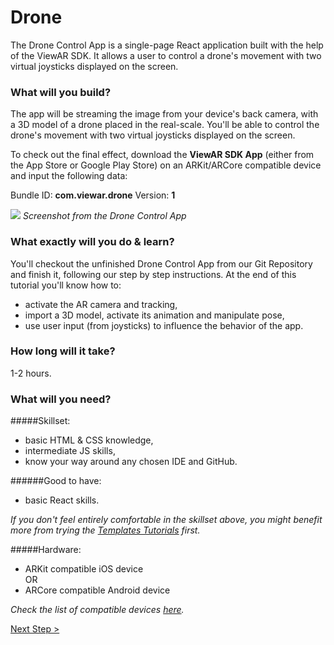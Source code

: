 # Drone
The Drone Control App is a single-page React application built with the help of the ViewAR SDK. It allows a user to control a drone's movement with two virtual joysticks displayed on the screen.

### What will you build?
The app will be streaming the image from your device's back camera, with a 3D model of a drone placed in the real-scale. You'll be able to control the drone's movement with two virtual joysticks displayed on the screen.

To check out the final effect, download the **ViewAR SDK App** (either from the App Store or Google Play Store) on an ARKit/ARCore compatible device and input the following data:

Bundle ID: **com.viewar.drone**
Version: **1**

![](/assets/drone-phone-step3-v02-web.jpg)
_Screenshot from the Drone Control App_

### What exactly will you do & learn?
You'll checkout the unfinished Drone Control App from our Git Repository and finish it, following our step by step instructions. At the end of this tutorial you'll know how to:
* activate the AR camera and tracking,
* import a 3D model, activate its animation and manipulate pose,
* use user input (from joysticks) to influence the behavior of the app.

### How long will it take?
1-2 hours.

### What will you need?
#####Skillset:
* basic HTML & CSS knowledge,
* intermediate JS skills,
* know your way around any chosen IDE and GitHub.

######Good to have:
* basic React skills.

_If you don't feel entirely comfortable in the skillset above, you might benefit more from trying the [Templates Tutorials](templates.md) first._

#####Hardware:
* ARKit compatible iOS device
<br>OR
* ARCore compatible Android device

_Check the list of compatible devices [here](hardware.md)._


[Next Step >](tutorials/tutorials--drone/tutorials--drone--01--getting-started.md)

